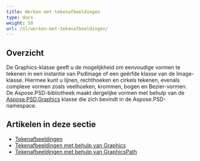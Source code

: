 ```yaml
---
title: Werken met tekenafbeeldingen
type: docs
weight: 50
url: /nl/werken-met-tekenafbeeldingen/
---
```



## **Overzicht**
De Graphics-klasse geeft u de mogelijkheid om eenvoudige vormen te tekenen in een instantie van PsdImage of een geërfde klasse van de Image-klasse. Hiermee kunt u lijnen, rechthoeken en cirkels tekenen, evenals complexe vormen zoals veelhoeken, krommen, bogen en Bezier-vormen. De Aspose.PSD-bibliotheek maakt dergelijke vormen met behulp van de [Aspose.PSD.Graphics](https://reference.aspose.com/psd/net/aspose.psd/graphics) klasse die zich bevindt in de Aspose.PSD-namespace.


## **Artikelen in deze sectie**
- [Tekenafbeeldingen](/psd/nl/net/tekenafbeeldingen/)
- [Tekenafbeeldingen met behulp van Graphics](/psd/nl/net/tekenafbeeldingen-met-behulp-van-graphics/)
- [Tekenafbeeldingen met behulp van GraphicsPath](/psd/nl/net/tekenafbeeldingen-met-behulp-van-graphicspath/)
